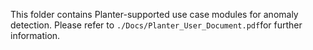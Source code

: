 This folder contains Planter-supported use case modules for anomaly detection. Please refer to ```./Docs/Planter_User_Document.pdf```for further information.
